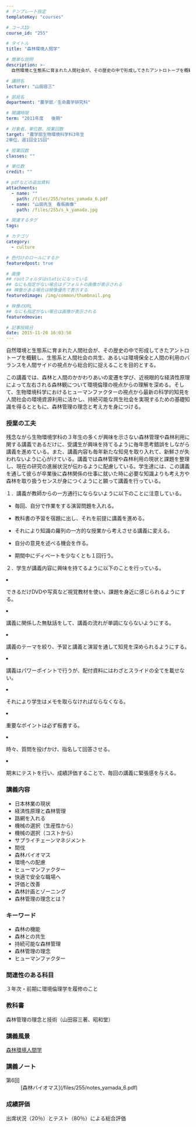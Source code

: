 ```yaml
---
# テンプレート指定
templateKey: "courses"

# コースID
course_id: "255"

# タイトル
title: "森林環境人間学"

# 簡単な説明
description: >-
  自然環境と生態系に育まれた人間社会が、その歴史の中で形成してきたアントロトープを概観し、生態系と人間社会の共生、あるいは環境保全と人間の利用のバランスを人間サイドの視点から総合的に捉えることを目的とす...

# 講師名
lecturer: "山田容三"

# 部局名
department: "農学部／生命農学研究科"

# 開講時限
term: "2011年度	後期"

# 対象者、単位数、授業回数
target: "農学部生物環境科学科3年生
2単位、週1回全15回"

# 授業回数
classes: ""

# 単位数
credit: ""

# pdfなどの追加資料
attachments: 
  - name: "" 
    path: /files/255/notes_yamada_6.pdf
  - name: "山田先生　看板画像" 
    path: /files/255/s_k_yamada.jpg

# 関連するタグ
tags:

# カテゴリ
category:
  - culture

# 色付けのロールにするか
featuredpost: true

# 画像
## rootフォルダはstaticになっている
## なにも指定がない場合はデフォルトの画像が表示される
## 映像がある場合は映像優先で表示する
featuredimage: /img/common/thumbnail.png

# 映像のURL
## なにも指定がない場合は画像が表示される
featuredmovie: 

# 記事投稿日
date: 2015-11-20 16:03:50
---
```


自然環境と生態系に育まれた人間社会が、その歴史の中で形成してきたアントロトープを概観し、生態系と人間社会の共生、あるいは環境保全と人間の利用のバランスを人間サイドの視点から総合的に捉えることを目的とする。

この講義では、森林と人間のかかわりあいの変遷を学び、近視眼的な経済性原理によって左右される森林観について環境倫理の視点からの理解を深める。そして、生物環境科学におけるヒューマンファクターの視点から最新の科学的知見を人間社会の環境資源利用に活かし、持続可能な共生社会を実現するための基礎知識を得るとともに、森林管理の理念と考え方を身につける。

### 授業の工夫

残念ながら生物環境学科の３年生の多くが興味を示さない森林管理や森林利用に関する講義であるだけに、受講生が興味を持てるように毎年思考錯誤をしながら講義を進めている。また、講義内容も毎年新たな知見を取り入れて、新鮮さが失われないように心がけている。講義では森林管理や森林利用の現状と課題を整理し、現在の研究の進展状況が伝わるように配慮している。学生達には、この講義を通して彼らが卒業後に森林関係の仕事に就いた時に必要な知識よりも考え方や森林を取り扱うセンスが身につくようにと願って講義を行っている。

１．講義が教師からの一方通行にならないように以下のことに注意している。

* 毎回、自分で作業をする演習問題を入れる。
* 教科書の予習を宿題に出し、それを前提に講義を進める。
* それにより知識の羅列の一方的な授業から考えさせる講義に変える。
* 自分の意見を述べる機会を作る。
* 期間中にディベートを少なくとも１回行う。 </ul>
２．学生が講義内容に興味を持てるように以下のことを行っている。

* できるだけDVDや写真など視覚教材を使い、課題を身近に感じられるようにする。
* 講義に関係した無駄話をして、講義の流れが単調にならないようにする。
* 講義のテーマを絞り、予習と講義と演習を通して知見を深められるようにする。
* 講義はパワーポイントで行うが、配付資料にはわざとスライドの全てを載せない。
* それにより学生はメモを取らなければならなくなる。
* 重要なポイントは必ず板書する。
* 時々、質問を投げかけ、指名して回答させる。
* 期末にテストを行い、成績評価することで、毎回の講義に緊張感を与える。 </ul>



### 講義内容

* 日本林業の現状
* 経済性原理と森林管理
* 路網を入れる
* 機械の選択（生産性から）
* 機械の選択（コストから）
* サプライチェーンマネジメント
* 間伐
* 森林バイオマス
* 環境への配慮
* ヒューマンファクター
* 快適で安全な職場へ
* 評価と改善
* 森林計画とゾーニング
* 森林管理の理念とは？ </ul>
### キーワード

* 森林の機能
* 森林との共生
* 持続可能な森林管理
* 森林管理の理念
* ヒューマンファクター </ul>
### 関連性のある科目

３年次・前期に環境倫理学を履修のこと

### 教科書

森林管理の理念と技術（山田容三著、昭和堂）



### 講義風景

<a href="http://nuvideo.media.nagoya-u.ac.jp/embed/b49df90867e2d07f5d102e354f51144cf18d6e92" target="blank">森林環境人間学</a>

### 講義ノート

<dl>
<dt>
第6回
</dt>

<dd>
[森林バイオマス](/files/255/notes_yamada_6.pdf) 
</dd>
</dl>



### 成績評価

出席状況（20％）とテスト（80％）による総合評価

